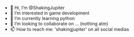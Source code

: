 - 👋 Hi, I’m @ShakingJupiter
- 👀 I’m interested in game development
- 🌱 I’m currently learning python
- 💞️ I’m looking to collaborate on ... (nothing atm)
- 📫 How to reach me: 'shakingjupiter' on all social medias

<!---
ShakingJupiter/ShakingJupiter is a ✨ special ✨ repository because its `README.md` (this file) appears on your GitHub profile.
You can click the Preview link to take a look at your changes.
--->
